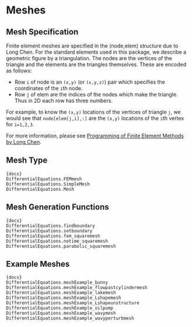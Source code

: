 # Meshes

## Mesh Specification

Finite element meshes are specified in the (node,elem) structure due to Long Chen.
For the standard elements used in this package, we describe a geometric figure by
a triangulation. The nodes are the vertices of the triangle and the elements are the
triangles themselves. These are encoded as follows:

* Row ``i`` of node is an ``(x,y)`` (or ``(x,y,z)``) pair which specifies the coordinates
of the ``i``th node.
* Row ``j`` of elem are the indices of the nodes which make the triangle. Thus in
2D each row has three numbers.

For example, to know the ``(x,y)`` locations of the vertices of triangle ``j``, we
would see that ``node[elem[j,i],:]`` are the ``(x,y)`` locations of the ``i``th vertex
for ``i=1,2,3``.

For more information, please see [Programming of Finite
Element Methods by Long Chen](http://www.math.uci.edu/~chenlong/226/Ch3FEMCode.pdf).

## Mesh Type

```
{docs}
DifferentialEquations.FEMmesh
DifferentialEquations.SimpleMesh
DifferentialEquations.Mesh
```

## Mesh Generation Functions

```
{docs}
DifferentialEquations.findboundary
DifferentialEquations.setboundary
DifferentialEquations.fem_squaremesh
DifferentialEquations.notime_squaremesh
DifferentialEquations.parabolic_squaremesh
```

## Example Meshes

```
{docs}
DifferentialEquations.meshExample_bunny
DifferentialEquations.meshExample_flowpastcylindermesh
DifferentialEquations.meshExample_lakemesh
DifferentialEquations.meshExample_Lshapemesh
DifferentialEquations.meshExample_Lshapeunstructure
DifferentialEquations.meshExample_oilpump
DifferentialEquations.meshExample_wavymesh
DifferentialEquations.meshExample_wavyperturbmesh
```
